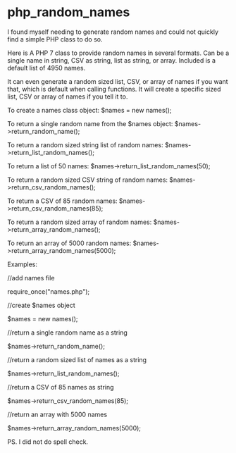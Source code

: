 # php_random_names
I found myself needing to generate random names and could not quickly find a simple PHP class to do so.

Here is A PHP 7 class to provide random names in several formats. 
Can be a single name in string, CSV as string, list as string, or array. Included is a default list of 4950 names.

It can even generate a random sized list, CSV, or array of names if you want that, which is default when calling functions. It will create a specific sized list, CSV or array of names if you tell it to.



To create a names class object: $names = new names();

To return a single random name from the $names object: $names->return_random_name();

To return a random sized string list of random names: $names->return_list_random_names();

To return a list of 50 names: $names->return_list_random_names(50);

To return a random sized CSV string of random names: $names->return_csv_random_names();

To return a CSV of 85 random names: $names->return_csv_random_names(85);

To return a random sized array of random names: $names->return_array_random_names();

To return an array of 5000 random names: $names->return_array_random_names(5000);



Examples:

//add names file

require_once("names.php");

//create $names object

$names = new names();



//return a single random name as a string

$names->return_random_name();



//return a random sized list of names as a string

$names->return_list_random_names();



//return a CSV of 85 names as string

$names->return_csv_random_names(85);



//return an array with 5000 names

$names->return_array_random_names(5000);




PS. I did not do spell check.
